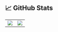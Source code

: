 ## 📈 GitHub Stats
<table>
  <tr>
    <td>
      <a href="https://github.com/0xCryptoJames/github-readme-stats">
        <img src="https://github-readme-stats.vercel.app/api?username=0xCryptoJames&show_icons=true&theme=transparent&count_private=true" />
      </a>
    </td>
    <td>
      <a href="https://github.com/0xCryptoJames/github-readme-stats">
        <img src="https://github-readme-stats.vercel.app/api/top-langs/?username=0xCryptoJames&layout=compact&theme=transparent" />
      </a>
    </td>
  </tr>
</table>



